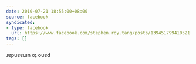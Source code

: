 ```yaml
---
date: 2010-07-21 18:55:00+08:00
source: facebook
syndicated:
- type: facebook
  url: https://www.facebook.com/stephen.roy.tang/posts/139451799410521
tags: []
---
```


ɹɐpuɐɐɯn oʇ ouɐd